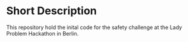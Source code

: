 # Short Description

This repository hold the inital code for the safety challenge at the Lady Problem Hackathon in Berlin.
